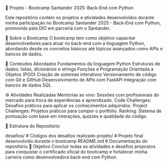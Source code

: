 🚀 Projeto - Bootcamp Santander 2025: Back-End com Python

Este repositório contém os projetos e atividades desenvolvidos durante minha participação no Bootcamp Santander 2025 - Back-End com Python, promovido pela DIO em parceria com o Santander.

📌 Sobre o Bootcamp O bootcamp tem como objetivo capacitar desenvolvedores para atuar no back-end com a linguagem Python, abordando desde os conceitos básicos até tópicos avançados como APIs e bancos de dados.

🧠 Conteúdos Abordados Fundamentos da linguagem Python Estruturas de dados: listas, dicionários e strings Funções e Programação Orientada a Objetos (POO) Criação de sistemas interativos Versionamento de código com Git e GitHub Desenvolvimento de APIs com FastAPI Integração com bancos de dados SQL

⚙️ Atividades Realizadas Mentorias ao vivo: Sessões com profissionais do mercado para troca de experiências e aprendizado. Code Challenges: Desafios práticos para aplicar os conhecimentos adquiridos. Project Challenges: Projetos práticos para compor o portfólio. Ranking: Sistema de pontuação com base em interações, quizzes e qualidade do código.

📁 Estrutura do Repositório

desafios/ # Códigos dos desafios realizado
projeto/ # Projeto final desenvolvido durante o bootcamp
README.md # Documentação do repositório
🎯 Objetivo Concluir todas as atividades e desafios propostos para conquistar o certificado oficial do bootcamp e fortalecer minha carreira como desenvolvedora back-end com Python.
